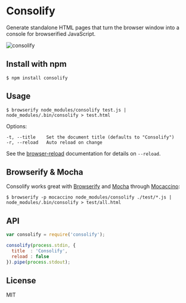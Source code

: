 # Consolify

Generate standalone HTML pages that turn the browser window into a console for
browserified JavaScript.

![consolify](http://maxantoni.de/img/consolify.png)

## Install with npm

```
$ npm install consolify
```

## Usage

```
$ browserify node_modules/consolify test.js | node_modules/.bin/consolify > test.html
```

Options:

```
-t, --title    Set the document title (defaults to "Consolify")
-r, --reload   Auto reload on change
```

See the [browser-reload][] documentation for details on `--reload`.

## Browserify & Mocha

Consolify works great with [Browserify][] and [Mocha][] through [Mocaccino][]:

```
$ browserify -p mocaccino node_modules/consolify ./test/*.js | node_modules/.bin/consolify > test/all.html
```

## API

```js
var consolify = require('consolify');

consolify(process.stdin, {
  title  : 'Consolify',
  reload : false
}).pipe(process.stdout);
```

## License

MIT

[browser-reload]: https://github.com/mantoni/browser-reload
[Mocha]: http://visionmedia.github.io/mocha/
[Browserify]: http://browserify.org
[Mocaccino]: https://github.com/mantoni/mocaccino.js
